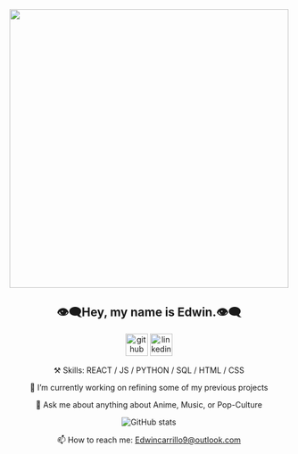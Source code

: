 
<div align='center'>

<img src='https://user-images.githubusercontent.com/69633370/173161942-37648f6c-555d-4f1c-9965-139f1625631b.jpg' height='500'/>
  <h2>👁️‍🗨️Hey, my name is Edwin.👁️‍🗨️</h2>
  
  [<img src='https://cdn.jsdelivr.net/npm/simple-icons@3.0.1/icons/github.svg' alt='github' height='40'>](https://github.com/edwincarr)  [<img src='https://cdn.jsdelivr.net/npm/simple-icons@3.0.1/icons/linkedin.svg' alt='linkedin' height='40'>](https://www.linkedin.com/in/edwincarr)
  
  ⚒️ Skills: REACT / JS / PYTHON / SQL / HTML / CSS

  🔭 I’m currently working on refining some of my previous projects

  💬 Ask me about anything about Anime, Music, or Pop-Culture 

![GitHub stats](https://github-readme-stats.vercel.app/api?username=edwincarr&show_icons=true&theme=github_dark&count_private=true)  

  📫 How to reach me: Edwincarrillo9@outlook.com 
</div>
